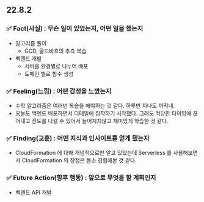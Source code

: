 ## 22.8.2

### ✅ Fact(사실) : 무슨 일이 있었는지, 어떤 일을 했는지

- 알고리즘 풀이
  - GCD, 골드바흐의 추측 복습
- 백엔드 개발
  - 서버를 환경별로 나누어 배포
  - 도메인 별로 함수 생성

### ✅ Feeling(느낌) : 어떤 감정을 느꼈는지

- 수학 알고리즘은 여러번 복습을 해야하는 것 같다. 하루만 지나도 까먹네.
- 오늘도 백엔드 배포하면서 디테일에 집착하기 시작했다. 그래도 적당한 타이밍에 끊어내고 진도를 나갈 수 있어서 늘어지지않고 재미있게 학습한 것 같다.

### ✅ Finding(교훈) : 어떤 지식과 인사이트를 얻게 됐는지

- CloudFormation 에 대해 개념적으로만 알고 있었는데 Serverless 를 사용해보면서 CloudFormation 의 장점은 몸소 경험해본 것 같다.

### ✅ Future Action(향후 행동) : 앞으로 무엇을 할 계획인지

- 백엔드 API 개발
